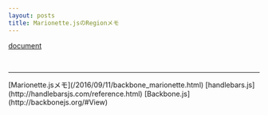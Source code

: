 ```yaml
---
layout: posts
title: Marionette.jsのRegionメモ
---
```

[document](http://marionettejs.com/docs/master/marionette.region.html)  

<br>
<hr>
[Marionette.jsメモ](/2016/09/11/backbone_marionette.html)  
[handlebars.js](http://handlebarsjs.com/reference.html)  
[Backbone.js](http://backbonejs.org/#View)  
